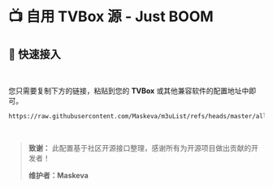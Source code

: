# 📺 自用 TVBox 源 - Just BOOM

## 🚀 快速接入

<br>

您只需要复制下方的链接，粘贴到您的 **TVBox** 或其他兼容软件的配置地址中即可。

```text 
https://raw.githubusercontent.com/Maskeva/m3uList/refs/heads/master/all.json
```

<br>

> **致谢：** 此配置基于社区开源接口整理，感谢所有为开源项目做出贡献的开发者！
> 
> **维护者：Maskeva**
